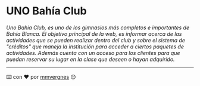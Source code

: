 # UNO Bahía Club

_Uno Bahía Club, es uno de los gimnasios más completos e importantes de Bahía Blanca. El objetivo principal de la web, es informar acerca de las actividades que se pueden realizar dentro del club y sobre el sistema de "créditos" que maneja la institución para acceder a ciertos paquetes de actividades. Además cuenta con un acceso para los clientes para que puedan reservar su lugar en la clase que deseen o hayan adquirido._


---
⌨️ con ❤️ por [mmvergnes](https://github.com/mmvergnes) 😊
